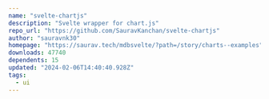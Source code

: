 ```yaml
---
name: "svelte-chartjs"
description: "Svelte wrapper for chart.js"
repo_url: "https://github.com/SauravKanchan/svelte-chartjs"
author: "sauravnk30"
homepage: "https://saurav.tech/mdbsvelte/?path=/story/charts--examples"
downloads: 47740
dependents: 15
updated: "2024-02-06T14:40:40.928Z"
tags: 
  - ui
---
```

